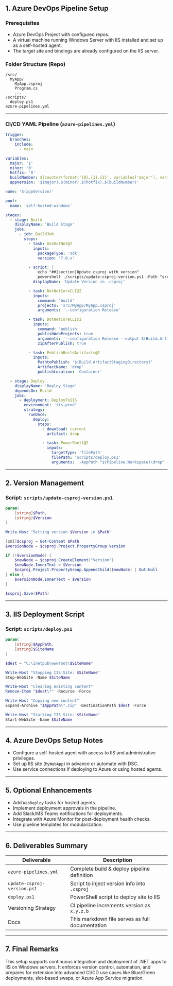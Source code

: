 ## 1. Azure DevOps Pipeline Setup

### Prerequisites
- Azure DevOps Project with configured repos.
- A virtual machine running Windows Server with IIS installed and set up as a self-hosted agent.
- The target site and bindings are already configured on the IIS server.

### Folder Structure (Repo)
```
/src/
  MyApp/
    MyApp.csproj
    Program.cs
    ...
/scripts/
  deploy.ps1
azure-pipelines.yml
```

---

### CI/CD YAML Pipeline (`azure-pipelines.yml`)

```yaml
trigger:
  branches:
    include:
      - main

variables:
  major: '1'
  minor: '0'
  hotfix: '0'
  buildNumber: $[counter(format('{0}.{1}.{2}', variables['major'], variables['minor'], variables['hotfix']), 1)]
  appVersion: '$(major).$(minor).$(hotfix).$(buildNumber)'

name: '$(appVersion)'

pool:
  name: 'self-hosted-windows'

stages:
  - stage: Build
    displayName: 'Build Stage'
    jobs:
      - job: BuildJob
        steps:
          - task: UseDotNet@2
            inputs:
              packageType: 'sdk'
              version: '7.0.x'

          - script: |
              echo "##[section]Update csproj with version"
              powershell ./scripts/update-csproj-version.ps1 -Path "src/MyApp/MyApp.csproj" -Version "$(appVersion)"
            displayName: 'Update Version in .csproj'

          - task: DotNetCoreCLI@2
            inputs:
              command: 'build'
              projects: 'src/MyApp/MyApp.csproj'
              arguments: '--configuration Release'

          - task: DotNetCoreCLI@2
            inputs:
              command: 'publish'
              publishWebProjects: true
              arguments: '--configuration Release --output $(Build.ArtifactStagingDirectory)'
              zipAfterPublish: true

          - task: PublishBuildArtifacts@1
            inputs:
              PathtoPublish: '$(Build.ArtifactStagingDirectory)'
              ArtifactName: 'drop'
              publishLocation: 'Container'

  - stage: Deploy
    displayName: 'Deploy Stage'
    dependsOn: Build
    jobs:
      - deployment: DeployToIIS
        environment: 'iis-prod'
        strategy:
          runOnce:
            deploy:
              steps:
                - download: current
                  artifact: drop

                - task: PowerShell@2
                  inputs:
                    targetType: 'filePath'
                    filePath: 'scripts/deploy.ps1'
                    arguments: '-AppPath "$(Pipeline.Workspace)\drop" -SiteName "MyWebApp"'
```

---

## 2. Version Management

### Script: `scripts/update-csproj-version.ps1`

```powershell
param(
    [string]$Path,
    [string]$Version
)

Write-Host "Setting version $Version in $Path"

[xml]$csproj = Get-Content $Path
$versionNode = $csproj.Project.PropertyGroup.Version

if (!$versionNode) {
    $newNode = $csproj.CreateElement("Version")
    $newNode.InnerText = $Version
    $csproj.Project.PropertyGroup.AppendChild($newNode) | Out-Null
} else {
    $versionNode.InnerText = $Version
}

$csproj.Save($Path)
```

---

## 3. IIS Deployment Script

### Script: `scripts/deploy.ps1`

```powershell
param(
    [string]$AppPath,
    [string]$SiteName
)

$dest = "C:\inetpub\wwwroot\$SiteName"

Write-Host "Stopping IIS Site: $SiteName"
Stop-WebSite -Name $SiteName

Write-Host "Clearing existing content"
Remove-Item "$dest\*" -Recurse -Force

Write-Host "Copying new content"
Expand-Archive "$AppPath\*.zip" -DestinationPath $dest -Force

Write-Host "Starting IIS Site: $SiteName"
Start-WebSite -Name $SiteName
```

---

## 4. Azure DevOps Setup Notes

- Configure a self-hosted agent with access to IIS and administrative privileges.
- Set up IIS site (`MyWebApp`) in advance or automate with DSC.
- Use service connections if deploying to Azure or using hosted agents.

---

## 5. Optional Enhancements

- Add `WebDeploy` tasks for hosted agents.
- Implement deployment approvals in the pipeline.
- Add Slack/MS Teams notifications for deployments.
- Integrate with Azure Monitor for post-deployment health checks.
- Use pipeline templates for modularization.

---

## 6. Deliverables Summary

| Deliverable           | Description                                      |
|-----------------------|--------------------------------------------------|
| `azure-pipelines.yml` | Complete build & deploy pipeline definition      |
| `update-csproj-version.ps1` | Script to inject version info into `.csproj` |
| `deploy.ps1`          | PowerShell script to deploy site to IIS          |
| Versioning Strategy   | CI pipeline increments version as `x.y.z.b`      |
| Docs                  | This markdown file serves as full documentation  |

---

## 7. Final Remarks

This setup supports continuous integration and deployment of .NET apps to IIS on Windows servers. It enforces version control, automation, and prepares for extension into advanced CI/CD use cases like Blue/Green deployments, slot-based swaps, or Azure App Service migration.
